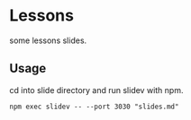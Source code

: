 # Lessons
some lessons slides.

## Usage
cd into slide directory and run slidev with npm.
```shell
npm exec slidev -- --port 3030 "slides.md"
```
